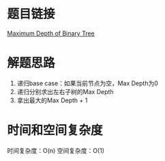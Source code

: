 # 题目链接

[Maximum Depth of Binary Tree](https://leetcode.com/problems/maximum-depth-of-binary-tree/)

# 解题思路

1. 递归base case：如果当前节点为空，Max Depth为0
2. 递归分别求出左右子树的Max Depth
3. 拿出最大的Max Depth + 1

# 时间和空间复杂度

时间复杂度：O(n)
空间复杂度：O(1)
